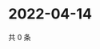 # 2022-04-14

共 0 条

<!-- BEGIN WEIBO -->
<!-- 最后更新时间 Thu Apr 14 2022 17:15:25 GMT+0800 (China Standard Time) -->

<!-- END WEIBO -->
